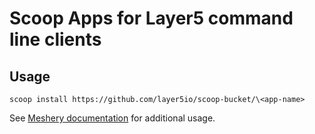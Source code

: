 # Scoop Apps for Layer5 command line clients

## Usage

```
scoop install https://github.com/layer5io/scoop-bucket/\<app-name>
```

See [Meshery documentation](https://meshery.layer5.io/docs/installation) for additional usage.
